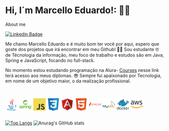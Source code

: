 

<!--
### Hi there 👋
**marcello2221/marcello2221** is a ✨ _special_ ✨ repository because its `README.md` (this file) appears on your GitHub profile.

Here are some ideas to get you started:

- 🔭 I’m currently working on ...
- 🌱 I’m currently learning ...
- 👯 I’m looking to collaborate on ...
- 🤔 I’m looking for help with ...
- 💬 Ask me about ...
- 📫 How to reach me: ...
- 😄 Pronouns: ...
- ⚡ Fun fact: ...
-->

# Hi, I´m Marcello Eduardo!: 👨‍💻

About me

[![Linkedin Badge](https://img.shields.io/badge/-LinkedIn-blue?style=flat-square&logo=Linkedin&logoColor=white&link=https://www.linkedin.com/in/marcello-eduardo-58ba40208//)](https://www.linkedin.com/in/marcello-eduardo-58ba40208//)


Me chamo Marcello Eduardo e é muito bom ter você por aqui, espero que goste dos projetos que irá encontrar em meu Github! 🙌🏼 Sou estudante 🤓 de Técnologia da informação, meu foco de trabalho e estudos são em Java, Spring e JavaScript, focando no full-stack.

No momento estou estudando programação na Alura- [Courses](https://cursos.alura.com.br/user/marcelloeduardo222) nesse link terá acesso aos meus diplomas. 😎 Sempre fui apaixonado por Tecnologia, em nome de um objetivo maior, o da realização profissional.

## 
<div style="display: inline_block"><br>
 
 <img align="center" alt="Marcello-Java" height="40" width="40" src="https://raw.githubusercontent.com/devicons/devicon/master/icons/java/java-original.svg">
 <img align="center" alt="Marcello-Spring" height="40" width="40" src="https://raw.githubusercontent.com/devicons/devicon/master/icons/spring/spring-original-wordmark.svg">
 <img align="center" alt="Marcello-JS" height="40" width="40" src="https://raw.githubusercontent.com/devicons/devicon/master/icons/javascript/javascript-original.svg">
 <img align="center" alt="Marcello-CSS3" height="40" width="40" src="https://raw.githubusercontent.com/devicons/devicon/master/icons/css3/css3-original.svg">                      <img align="center" alt="Marcello-Agular" height="40" width="40" src="https://raw.githubusercontent.com/devicons/devicon/master/icons/angularjs/angularjs-original.svg">  
 <img align="center" alt="Marcello-html" height="40" width="40" src="https://raw.githubusercontent.com/devicons/devicon/master/icons/html5/html5-original.svg"> 
 <img align="center" alt="Marcello-apache" height="40" width="40" src="https://raw.githubusercontent.com/devicons/devicon/master/icons/apache/apache-original-wordmark.svg">     
 <img align="center" alt="Marcello-MySql" height="40" width="40" src="https://raw.githubusercontent.com/devicons/devicon/master/icons/mysql/mysql-original-wordmark.svg">
 <img align="center" alt="Marcello-Dcoker" height="40" width="40" src="https://raw.githubusercontent.com/devicons/devicon/master/icons/docker/docker-original-wordmark.svg">
 <img align="center" alt="Marcello-AWS" height="40" width="40" src="https://raw.githubusercontent.com/devicons/devicon/master/icons/amazonwebservices/amazonwebservices-original.svg">
 </div> 
                            
                                                
 ##       
 
 [![Top Langs](https://github-readme-stats.vercel.app/api/top-langs/?username=marcello222&layout=compact)](https://github.com/marcello222/github-readme-stats)
 ![Anurag's GitHub stats](https://github-readme-stats.vercel.app/api?username=marcello222&theme=dark&show_icons=true)

##

